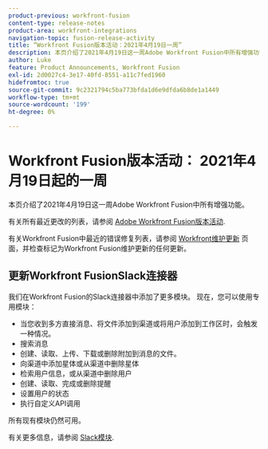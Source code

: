 ```yaml
---
product-previous: workfront-fusion
content-type: release-notes
product-area: workfront-integrations
navigation-topic: fusion-release-activity
title: “Workfront Fusion版本活动：2021年4月19日一周”
description: 本页介绍了2021年4月19日这一周Adobe Workfront Fusion中所有增强功能。
author: Luke
feature: Product Announcements, Workfront Fusion
exl-id: 2d0027c4-3e17-40fd-8551-a11c7fed1960
hidefromtoc: true
source-git-commit: 9c2321794c5ba773bfda1d6e9dfda6b8de1a1449
workflow-type: tm+mt
source-wordcount: '199'
ht-degree: 0%

---
```


# Workfront Fusion版本活动： 2021年4月19日起的一周

本页介绍了2021年4月19日这一周Adobe Workfront Fusion中所有增强功能。

有关所有最近更改的列表，请参阅 [Adobe Workfront Fusion版本活动](../../../product-announcements/product-releases/fusion-release-activity/fusion-release-activity.md).

有关Workfront Fusion中最近的错误修复列表，请参阅 [Workfront维护更新](https://one.workfront.com/s/article/Workfront-Maintenance-Updates-1882317350) 页面，并检查标记为Workfront Fusion维护更新的任何更新。

## 更新Workfront FusionSlack连接器

我们在Workfront Fusion的Slack连接器中添加了更多模块。 现在，您可以使用专用模块：

* 当您收到多方直接消息、将文件添加到渠道或将用户添加到工作区时，会触发一种情况。
* 搜索消息
* 创建、读取、上传、下载或删除附加到消息的文件。
* 向渠道中添加星体或从渠道中删除星体
* 检索用户信息，或从渠道中删除用户
* 创建、读取、完成或删除提醒
* 设置用户的状态
* 执行自定义API调用

所有现有模块仍然可用。

有关更多信息，请参阅 [Slack模块](../../../workfront-fusion/apps-and-their-modules/slack-modules.md).
